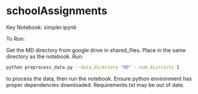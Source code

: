 # schoolAssignments

Key Notebook: simpler.ipynb

To Run:

Get the MD directory from google drive in shared_files. Place in the same directory as the notebook. Run:

```bash
python preprocess_data.py --data_directory "MD" --num_districts 1
```
to process the data, then run the notebook. Ensure python environment has proper dependencies downloaded. Requirements.txt may be out of date.